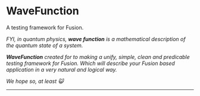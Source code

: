 # WaveFunction

A testing framework for Fusion.

*FYI, in quantum physics, **wave function** is a mathematical description of the quantum state of a system.*

***WaveFunction** created for to making a unify, simple, clean and predicable testing framework for Fusion. Which will describe your Fusion based application in a very natural and logical way.*

*We hope so, at least :smiley_cat:*
 
---

